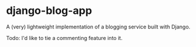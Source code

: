 # django-blog-app
A (very) lightweight implementation of a blogging service built with Django.

Todo:
I'd like to tie a commenting feature into it.

